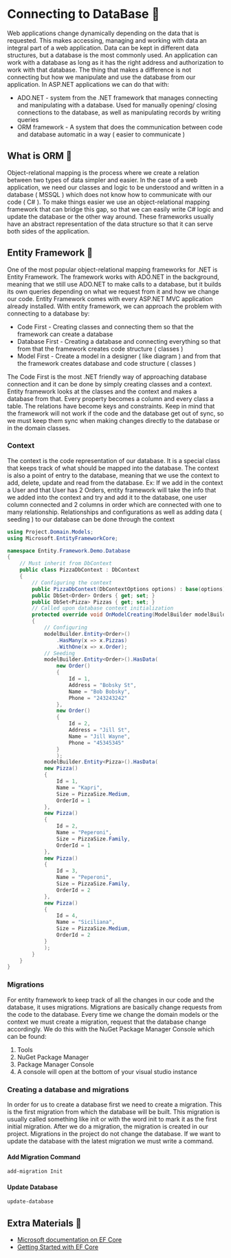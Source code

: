 # Connecting to DataBase 🥞

Web applications change dynamically depending on the data that is requested. This makes accessing, managing and working with data an integral part of a web application. Data can be kept in different data structures, but a database is the most commonly used. An application can work with a database as long as it has the right address and authorization to work with that database. The thing that makes a difference is not connecting but how we manipulate and use the database from our application. In ASP.NET applications we can do that with:

- ADO.NET - system from the .NET framework that manages connecting and manipulating with a database. Used for manually opening/ closing connections to the database, as well as manipulating records by writing queries
- ORM framework - A system that does the communication between code and database automatic in a way ( easier to communicate )

## What is ORM 🔹

Object-relational mapping is the process where we create a relation between two types of data simpler and easier. In the case of a web application, we need our classes and logic to be understood and written in a database ( MSSQL ) which does not know how to communicate with our code ( C# ). To make things easier we use an object-relational mapping framework that can bridge this gap, so that we can easily write C# logic and update the database or the other way around. These frameworks usually have an abstract representation of the data structure so that it can serve both sides of the application.

## Entity Framework 🔹

One of the most popular object-relational mapping frameworks for .NET is Entity Framework. The framework works with ADO.NET in the background, meaning that we still use ADO.NET to make calls to a database, but it builds its own queries depending on what we request from it and how we change our code. Entity Framework comes with every ASP.NET MVC application already installed. With entity framework, we can approach the problem with connecting to a database by:

- Code First - Creating classes and connecting them so that the framework can create a database
- Database First - Creating a database and connecting everything so that from that the framework creates code structure ( classes )
- Model First - Create a model in a designer ( like diagram ) and from that the framework creates database and code structure ( classes )

The Code First is the most .NET friendly way of approaching database connection and it can be done by simply creating classes and a context. Entity framework looks at the classes and the context and makes a database from that. Every property becomes a column and every class a table. The relations have become keys and constraints. Keep in mind that the framework will not work if the code and the database get out of sync, so we must keep them sync when making changes directly to the database or in the domain classes.

### Context

The context is the code representation of our database. It is a special class that keeps track of what should be mapped into the database. The context is also a point of entry to the database, meaning that we use the context to add, delete, update and read from the database. Ex: If we add in the context a User and that User has 2 Orders, entity framework will take the info that we added into the context and try and add it to the database, one user column connected and 2 columns in order which are connected with one to many relationship. Relationships and configurations as well as adding data ( seeding ) to our database can be done through the context

```csharp
using Project.Domain.Models;
using Microsoft.EntityFrameworkCore;

namespace Entity.Framework.Demo.Database
{
	// Must inherit from DbContext
    public class PizzaDbContext : DbContext
    {
	    // Configuring the context
        public PizzaDbContext(DbContextOptions options) : base(options){}
        public DbSet<Order> Orders { get; set; }
        public DbSet<Pizza> Pizzas { get; set; }
        // Called upon database context initialization
        protected override void OnModelCreating(ModelBuilder modelBuilder)
        {
	        // Configuring
            modelBuilder.Entity<Order>()
                .HasMany(x => x.Pizzas)
                .WithOne(x => x.Order);
            // Seeding
            modelBuilder.Entity<Order>().HasData(
                new Order()
                {
                    Id = 1,
                    Address = "Bobsky St",
                    Name = "Bob Bobsky",
                    Phone = "243243242"
                },
                new Order()
                {
                    Id = 2,
                    Address = "Jill St",
                    Name = "Jill Wayne",
                    Phone = "45345345"
                }
                );
            modelBuilder.Entity<Pizza>().HasData(
            new Pizza()
            {
                Id = 1,
                Name = "Kapri",
                Size = PizzaSize.Medium,
                OrderId = 1
            },
            new Pizza()
            {
                Id = 2,
                Name = "Peperoni",
                Size = PizzaSize.Family,
                OrderId = 1
            },
            new Pizza()
            {
                Id = 3,
                Name = "Peperoni",
                Size = PizzaSize.Family,
                OrderId = 2
            },
            new Pizza()
            {
                Id = 4,
                Name = "Siciliana",
                Size = PizzaSize.Medium,
                OrderId = 2
            }
            );
        }
    }
}

```

### Migrations

For entity framework to keep track of all the changes in our code and the database, it uses migrations. Migrations are basically change requests from the code to the database. Every time we change the domain models or the context we must create a migration, request that the database change accordingly. We do this with the NuGet Package Manager Console which can be found:

1. Tools
2. NuGet Package Manager
3. Package Manager Console
4. A console will open at the bottom of your visual studio instance

### Creating a database and migrations

In order for us to create a database first we need to create a migration. This is the first migration from which the database will be built. This migration is usually called something like init or with the word init to mark it as the first initial migration. After we do a migration, the migration is created in our project. Migrations in the project do not change the database. If we want to update the database with the latest migration we must write a command.

#### Add Migration Command

```cmd
add-migration Init
```

#### Update Database

```cmd
update-database
```

## Extra Materials 📘

- [Microsoft documentation on EF Core](https://docs.microsoft.com/en-us/ef/core/)
- [Getting Started with EF Core](https://www.learnentityframeworkcore.com/walkthroughs/aspnetcore-application)
